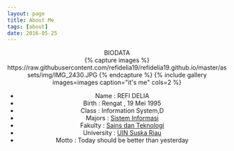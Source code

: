 ```yaml
---
layout: page
title: About Me
tags: [about]
date: 2016-05-25
---
```

<center>BIODATA</center>

<center>{% capture images %}<center>
https://raw.githubusercontent.com/refidelia19/refidelia19.github.io/master/assets/img/IMG_2430.JPG
{% endcapture %}
{% include gallery images=images caption="it's me" cols=2 %}

* Name          : REFI DELIA
* Birth         : Rengat , 19 Mei 1995 <br>
* Class         : Information System,D <br>
* Majors        : [Sistem Informasi](http://sif.uin-suska.ac.id/)<br>
* Fakulty       : [Sains dan Teknologi](http://fst.uin-suska.ac.id/)<br>
* University    : [UIN Suska Riau](http://uin-suska.ac.id/)<br>
* Motto         : Today should be better than yesterday



